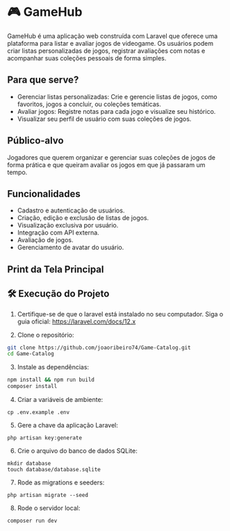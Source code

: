 # 🎮 GameHub

GameHub é uma aplicação web construída com Laravel que oferece uma plataforma para listar e avaliar jogos de videogame. Os usuários podem criar listas personalizadas de jogos, registrar avaliações com notas e acompanhar suas coleções pessoais de forma simples.

## Para que serve?

- Gerenciar listas personalizadas: Crie e gerencie listas de jogos, como favoritos, jogos a concluir, ou coleções temáticas.
- Avaliar jogos: Registre notas para cada jogo e visualize seu histórico.
- Visualizar seu perfil de usuário com suas coleções de jogos.

## Público-alvo

Jogadores que querem organizar e gerenciar suas coleções de jogos de forma prática e que queiram avaliar os jogos em que já passaram um tempo.

## Funcionalidades
- Cadastro e autenticação de usuários.
- Criação, edição e exclusão de listas de jogos.
- Visualização exclusiva por usuário.
- Integração com API externa.
- Avaliação de jogos.
- Gerenciamento de avatar do usuário.

## Print da Tela Principal

## 🛠️ Execução do Projeto

1. Certifique-se de que o laravel está instalado no seu computador. Siga o guia oficial:
https://laravel.com/docs/12.x

2. Clone o repositório:
```bash
git clone https://github.com/joaoribeiro74/Game-Catalog.git
cd Game-Catalog
```

3. Instale as dependências:
```bash
npm install && npm run build
composer install
```

4. Criar a variáveis de ambiente:
```
cp .env.example .env
```

5. Gere a chave da aplicação Laravel:
```
php artisan key:generate
```

6. Crie o arquivo do banco de dados SQLite:
```
mkdir database
touch database/database.sqlite
```

7. Rode as migrations e seeders:
```
php artisan migrate --seed
```

8. Rode o servidor local:
```
composer run dev
```